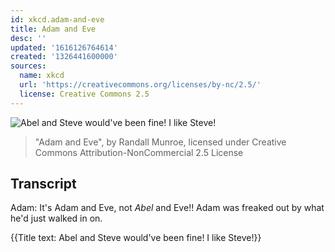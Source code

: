 ```yaml
---
id: xkcd.adam-and-eve
title: Adam and Eve
desc: ''
updated: '1616126764614'
created: '1326441600000'
sources:
  name: xkcd
  url: 'https://creativecommons.org/licenses/by-nc/2.5/'
  license: Creative Commons 2.5
---
```

![Abel and Steve would've been fine! I like Steve!](https://imgs.xkcd.com/comics/adam_and_eve.png)
> "Adam and Eve", by Randall Munroe, licensed under Creative Commons Attribution-NonCommercial 2.5 License

## Transcript
Adam: It's Adam and Eve, not *Abel* and Eve!!
Adam was freaked out by what he'd just walked in on.

{{Title text: Abel and Steve would've been fine! I like Steve!}}
